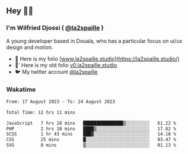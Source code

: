 ## Hey 👋🏾
### I'm Wilfried Djossi ( <a href="https://twitter.com/la2spaille/" target="_blank">@la2spaille</a> )
A young developer based in Douala, who has a particular focus on ui/ux design and motion.

- 🎨 Here is my folio [www.la2spaille.studio](https://la2spaille.studio/)
- 🎨' Here is my old folio [v0.la2spaille.studio](https://v0.la2spaille.studio/)
- 🐦 My twitter account [@la2spaille](https://twitter.com/la2spaille/)

### Wakatime
<!--START_SECTION:waka-->

```txt
From: 17 August 2023 - To: 24 August 2023

Total Time: 12 hrs 11 mins

JavaScript   7 hrs 28 mins   ███████████████▒░░░░░░░░░   61.22 %
PHP          2 hrs 10 mins   ████▒░░░░░░░░░░░░░░░░░░░░   17.82 %
SCSS         1 hr 43 mins    ███▓░░░░░░░░░░░░░░░░░░░░░   14.18 %
CSS          25 mins         █░░░░░░░░░░░░░░░░░░░░░░░░   03.47 %
SVG          8 mins          ▒░░░░░░░░░░░░░░░░░░░░░░░░   01.13 %
```

<!--END_SECTION:waka-->
<!--
**la2spaille/la2spaille** is a ✨ _special_ ✨ repository because its `README.md` (this file) appears on your GitHub profile.

Here are some ideas to get you started:

- 🔭 I’m currently working on ...
- 🌱 I’m currently learning ...
- 👯 I’m looking to collaborate on ...
- 🤔 I’m looking for help with ...
- 💬 Ask me about ...
- 📫 How to reach me: ...
- 😄 Pronouns: ...
- ⚡ Fun fact: ...
-->
